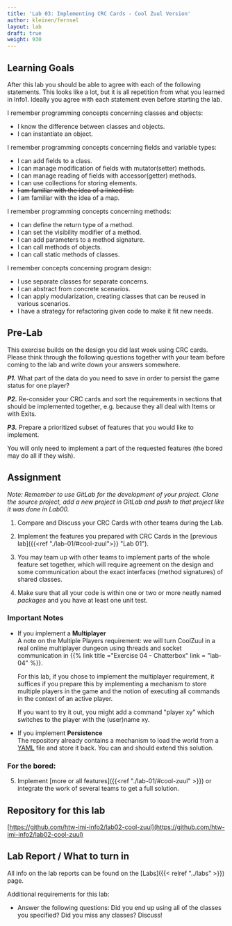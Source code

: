 ```yaml
---
title: 'Lab 03: Implementing CRC Cards - Cool Zuul Version'
author: kleinen/fernsel
layout: lab
draft: true
weight: 930
---
```


## Learning Goals

After this lab you should be able to agree with each of the following statements. This looks like a lot, but it is all repetition from what you learned in Info1. Ideally you agree with each statement even before starting the lab. 

I remember programming concepts concerning classes and objects:
* I know the difference between classes and objects. 
* I can instantiate an object. 

I remember programming concepts concerning fields and variable types:
* I can add fields to a class. 
* I can manage modification of fields with mutator(setter) methods. 
* I can manage reading of fields with accessor(getter) methods. 
* I can use collections for storing elements. 
*  ~~I am familiar with the idea of a linked list.~~
* I am familiar with the idea of a map. 

I remember programming concepts concerning methods:
* I can define the return type of a method. 
* I can set the visibility modifier of a method. 
* I can add parameters to a method signature. 
* I can call methods of objects. 
* I can call static methods of classes. 

I remember concepts concerning program design:
* I use separate classes for separate concerns. 
* I can abstract from concrete scenarios. 
* I can apply modularization, creating classes that can be reused in various scenarios. 
* I have a strategy for refactoring given code to make it fit new needs. 

## Pre-Lab

This exercise builds on the design you did last week using CRC cards. Please think through the following questions together with your team before coming to the lab and write down your answers somewhere.

***P1.*** What part of the data do you need to save in order to persist the game status for one player?

***P2.***  Re-consider your CRC cards and sort the requirements in sections that should be implemented together,
e.g. because they all deal with Items or with Exits.

***P3.*** Prepare a prioritized subset of features that you would like to implement.

You will only need to implement a part of the requested features (the bored may do all if they wish).

## Assignment

*Note: Remember to use GitLab for the development of your project. Clone the source project, add a new project in GitLab 
and push to that project like it was done in Lab00.*

1. Compare and Discuss your CRC Cards with other teams during the Lab.

2. Implement the features you prepared with CRC Cards in the [previous lab]({{<ref "./lab-01/#cool-zuul">}} "Lab 01").

3. You may team up with other teams to implement parts of the whole feature set together, which will
   require agreement on the design and some communication about the exact interfaces (method signatures) of
   shared classes.

4. Make sure that all your code is within one or two or more neatly named *packages* and you have at least one unit test.

### Important Notes

- If you implement a **Multiplayer**  
  A note on the Multiple Players requirement: we will turn CoolZuul in a real
  online multiplayer dungeon using threads and socket communication in
  {{% link title ="Exercise 04 - Chatterbox" link = "lab-04" %}}.  

  For this lab, if you chose to implement the multiplayer requirement, it suffices if you prepare this by implementing a
  mechanism to store multiple players in the game and the notion of executing
  all commands in the context of an active player.  

  If you want to try it out, you might add a command "player xy" which switches
  to the player with the (user)name xy.

- If you implement **Persistence**  
  The repository already contains a mechanism to load the world from a [YAML](https://en.wikipedia.org/wiki/YAML)
  file and store it back. You can and should extend this solution.

### For the bored:

5. Implement [more or all features]({{<ref "./lab-01/#cool-zuul" >}}) or integrate
   the work of several teams to get a full solution.

## Repository for this lab

[https://github.com/htw-imi-info2/lab02-cool-zuul](https://github.com/htw-imi-info2/lab02-cool-zuul)

## Lab Report / What to turn in
All info on the lab reports can be found on the [Labs]({{< relref "../labs" >}}) page.

Additional requirements for this lab:
* Answer the following questions: Did you end up using all of the classes you specified? Did you miss any classes? Discuss!
